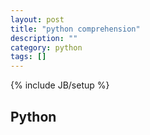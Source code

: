 ```yaml
---
layout: post
title: "python comprehension"
description: ""
category: python
tags: []
---
```

{% include JB/setup %}

## Python
